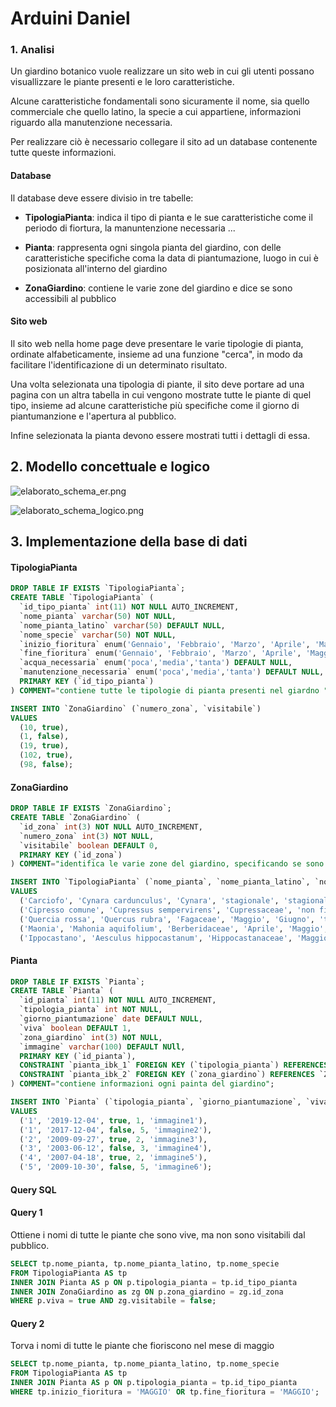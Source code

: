 # Arduini Daniel

### 1. Analisi

Un giardino botanico vuole realizzare un sito web in cui gli utenti possano visuallizzare le piante presenti e le loro caratteristiche.

Alcune caratteristiche fondamentali sono sicuramente il nome, sia quello commerciale che quello latino, la specie a cui appartiene, informazioni riguardo alla manutenzione necessaria.

Per realizzare ciò è necessario collegare il sito ad un database contenente tutte queste informazioni.

#### Database

Il database deve essere divisio in tre tabelle: 

- **TipologiaPianta**: indica il tipo di pianta e le sue caratteristiche come il periodo di fiortura, la manuntenzione necessaria ...

- **Pianta**: rappresenta ogni singola pianta del giardino, con delle caratteristiche specifiche coma la data di piantumazione, luogo in cui è posizionata all'interno del giardino

- **ZonaGiardino**: contiene le varie zone del giardino e dice se sono accessibili al pubblico

#### Sito web

Il sito web nella home page deve presentare le varie tipologie di pianta, ordinate alfabeticamente, insieme ad una funzione "cerca", in modo da facilitare l'identificazione di un determinato risultato.

Una volta selezionata una tipologia di piante, il sito deve portare ad una pagina con un altra tabella in cui vengono mostrate tutte le piante di quel tipo, insieme ad alcune caratteristiche più specifiche come il giorno di piantumanzione e l'apertura al pubblico.

Infine selezionata la pianta devono essere mostrati tutti i dettagli di essa.

























## 2. Modello  concettuale e logico

![elaborato_schema_er.png](/home/daniel/Desktop/elaborato/documentazione/elaborato_schema_er.png)

![elaborato_schema_logico.png](/home/daniel/Desktop/elaborato/documentazione/elaborato_schema_logico.png)



## 3. Implementazione della base di dati

#### TipologiaPianta

```sql
DROP TABLE IF EXISTS `TipologiaPianta`;
CREATE TABLE `TipologiaPianta` (
  `id_tipo_pianta` int(11) NOT NULL AUTO_INCREMENT,
  `nome_pianta` varchar(50) NOT NULL,
  `nome_pianta_latino` varchar(50) DEFAULT NULL,
  `nome_specie` varchar(50) NOT NULL,
  `inizio_fioritura` enum('Gennaio', 'Febbraio', 'Marzo', 'Aprile', 'Maggio', 'Giugno', 'Luglio', 'Agosto', 'Settembre', 'Ottobre', 'Novembre', 'Dicembre', 'non fiorisce', 'stagionale') DEFAULT NULL,
  `fine_fioritura` enum('Gennaio', 'Febbraio', 'Marzo', 'Aprile', 'Maggio', 'Giugno', 'Luglio', 'Agosto', 'Settembre', 'Ottobre', 'Novembre', 'Dicembre', 'non fiorisce', 'stagionale') DEFAULT NULL,
  `acqua_necessaria` enum('poca','media','tanta') DEFAULT NULL,
  `manutenzione_necessaria` enum('poca','media','tanta') DEFAULT NULL, 
  PRIMARY KEY (`id_tipo_pianta`)
) COMMENT="contiene tutte le tipologie di pianta presenti nel giardno ";
```

```sql
INSERT INTO `ZonaGiardino` (`numero_zona`, `visitabile`)
VALUES
  (10, true),
  (1, false),
  (19, true),
  (102, true),
  (98, false);
```

#### ZonaGiardino

```sql
DROP TABLE IF EXISTS `ZonaGiardino`;
CREATE TABLE `ZonaGiardino` (
  `id_zona` int(3) NOT NULL AUTO_INCREMENT,
  `numero_zona` int(3) NOT NULL,
  `visitabile` boolean DEFAULT 0,
  PRIMARY KEY (`id_zona`)
) COMMENT="identifica le varie zone del giardino, specificando se sono accessibili o meno al pubblico.";
```

```sql
INSERT INTO `TipologiaPianta` (`nome_pianta`, `nome_pianta_latino`, `nome_specie`, `inizio_fioritura`, `fine_fioritura`, `acqua_necessaria`, `manutenzione_necessaria`)
VALUES 
  ('Carciofo', 'Cynara cardunculus', 'Cynara', 'stagionale', 'stagionale', 'media', 'poca'),
  ('Cipresso comune', 'Cupressus sempervirens', 'Cupressaceae', 'non fiorisce', 'non fiorisce', 'media', 'media'),
  ('Quercia rossa', 'Quercus rubra', 'Fagaceae', 'Maggio', 'Giugno', 'tanta', 'poca'),
  ('Maonia', 'Mahonia aquifolium', 'Berberidaceae', 'Aprile', 'Maggio', 'media', 'media'),
  ('Ippocastano', 'Aesculus hippocastanum', 'Hippocastanaceae', 'Maggio', 'Giugno', 'media', 'media');
```

#### Pianta

```sql
DROP TABLE IF EXISTS `Pianta`;
CREATE TABLE `Pianta` (
  `id_pianta` int(11) NOT NULL AUTO_INCREMENT,
  `tipologia_pianta` int NOT NULL,
  `giorno_piantumazione` date DEFAULT NULL,
  `viva` boolean DEFAULT 1,
  `zona_giardino` int(3) NOT NULL,
  `immagine` varchar(100) DEFAULT NUll,
  PRIMARY KEY (`id_pianta`),
  CONSTRAINT `pianta_ibk_1` FOREIGN KEY (`tipologia_pianta`) REFERENCES `TipologiaPianta` (`id_tipo_pianta`) ON UPDATE CASCADE ON DELETE CASCADE,
  CONSTRAINT `pianta_ibk_2` FOREIGN KEY (`zona_giardino`) REFERENCES `ZonaGiardino` (`id_zona`) ON UPDATE CASCADE ON DELETE CASCADE
) COMMENT="contiene informazioni ogni painta del giardino";
```

```sql
INSERT INTO `Pianta` (`tipologia_pianta`, `giorno_piantumazione`, `viva`, `zona_giardino`, `immagine`)
VALUES 
  ('1', '2019-12-04', true, 1, 'immagine1'),
  ('1', '2017-12-04', false, 5, 'immagine2'),
  ('2', '2009-09-27', true, 2, 'immagine3'),
  ('3', '2003-06-12', false, 3, 'immagine4'),
  ('4', '2007-04-18', true, 2, 'immagine5'),
  ('5', '2009-10-30', false, 5, 'immagine6');
```

#### Query SQL

#### Query 1

Ottiene i nomi di tutte le piante che sono vive, ma non sono visitabili dal pubblico.

```sql
SELECT tp.nome_pianta, tp.nome_pianta_latino, tp.nome_specie 
FROM TipologiaPianta AS tp
INNER JOIN Pianta AS p ON p.tipologia_pianta = tp.id_tipo_pianta
INNER JOIN ZonaGiardino as zg ON p.zona_giardino = zg.id_zona
WHERE p.viva = true AND zg.visitabile = false;
```

#### Query 2

Torva i nomi di tutte le piante che fioriscono nel mese di maggio

```sql
SELECT tp.nome_pianta, tp.nome_pianta_latino, tp.nome_specie 
FROM TipologiaPianta AS tp 
INNER JOIN Pianta AS p ON p.tipologia_pianta = tp.id_tipo_pianta
WHERE tp.inizio_fioritura = 'MAGGIO' OR tp.fine_fioritura = 'MAGGIO';
```


